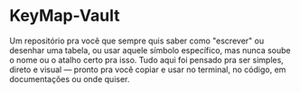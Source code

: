 # KeyMap-Vault
Um repositório pra você que sempre quis saber como "escrever" ou desenhar uma tabela, ou usar aquele símbolo específico, mas nunca soube o nome ou o atalho certo pra isso.  Tudo aqui foi pensado pra ser simples, direto e visual — pronto pra você copiar e usar no terminal, no código, em documentações ou onde quiser.
